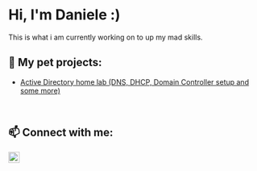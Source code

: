 <h1>Hi, I'm Daniele :)</h1>
This is what i am currently working on to up my mad skills.

<h2>🌱 My pet projects:</h2>

- [Active Directory home lab (DNS, DHCP, Domain Controller setup and some more)](https://github.com/GastricBoar/ActiveDirectoryHomeLab)

<br>
<h2>📫 Connect with me:</h2>

[<img align="left" alt="Daniele Ocello | LinkedIn" width="22px" src="https://upload.wikimedia.org/wikipedia/commons/8/81/LinkedIn_icon.svg" />][linkedin]

[linkedin]: https://www.linkedin.com/in/danieleocello/

<!--

Here are some ideas to get you started:

- 🔭 I’m currently working on ...
- 🌱 I’m currently learning ...
- 👯 I’m looking to collaborate on ...
- 🤔 I’m looking for help with ...
- 💬 Ask me about ...
- 📫 How to reach me: ...
- 😄 Pronouns: ...
- ⚡ Fun fact: ...
-->

